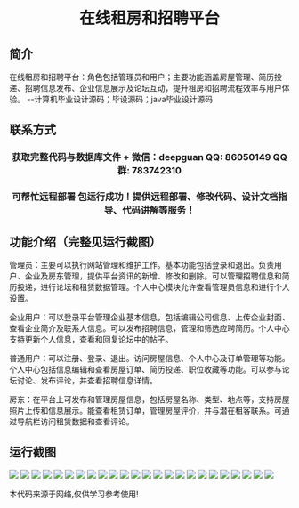 <p><h1 align="center">在线租房和招聘平台</h1></p>

## 简介
在线租房和招聘平台：角色包括管理员和用户；主要功能涵盖房屋管理、简历投递、招聘信息发布、企业信息展示及论坛互动，提升租房和招聘流程效率与用户体验。    --计算机毕业设计源码；毕设源码；java毕业设计源码


## 联系方式
<p><h3 align="center">获取完整代码与数据库文件 + 微信：deepguan QQ: 86050149 QQ群: 783742310</h3></p>
<p><h3 align="center">可帮忙远程部署 包运行成功！提供远程部署、修改代码、设计文档指导、代码讲解等服务！</h3></p>

## 功能介绍（完整见运行截图）
管理员：主要可以执行网站管理和维护工作。基本功能包括登录和退出。负责用户、企业及房东管理，提供平台资讯的新增、修改和删除。可以管理招聘信息和简历投递，进行论坛和租赁数据管理。个人中心模块允许查看管理员信息和进行个人设置。

企业用户：可以登录平台管理企业基本信息，包括编辑公司信息、上传企业封面、查看企业简介及联系人信息。可以发布招聘信息，管理和筛选应聘简历。个人中心支持更新个人信息，查看和回复论坛中的帖子。

普通用户：可以注册、登录、退出。访问房屋信息、个人中心及订单管理等功能。个人中心包括信息编辑和查看房屋订单、简历投递、职位收藏等功能。可以参与论坛讨论、发布评论，并查看招聘信息详情。

房东：在平台上可发布和管理房屋信息，包括房屋名称、类型、地点等，支持房屋照片上传和信息展示。能查看租赁订单，管理房屋评价，并与潜在租客联系。可通过导航栏访问租赁数据和查看评论。


## 运行截图
![](img/001.jpg)
![](img/002.jpg)
![](img/003.jpg)
![](img/004.jpg)
![](img/005.jpg)
![](img/006.jpg)
![](img/007.jpg)
![](img/008.jpg)
![](img/009.jpg)
![](img/010.jpg)
![](img/011.jpg)
![](img/012.jpg)
![](img/013.jpg)
![](img/014.jpg)
![](img/015.jpg)
![](img/016.jpg)
![](img/017.jpg)
![](img/018.jpg)
![](img/019.jpg)
![](img/020.jpg)
![](img/021.jpg)
![](img/022.jpg)
![](img/023.jpg)
![](img/024.jpg)

<p>本代码来源于网络,仅供学习参考使用!</p>
